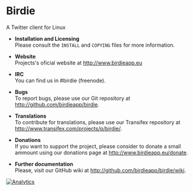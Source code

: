 # Birdie

A Twitter client for Linux

* **Installation and Licensing**  
Please consult the `INSTALL` and `COPYING` files for more information.

* **Website**  
Projects's oficial website at http://www.birdieapp.eu

* **IRC**  
You can find us in #birdie (freenode).

* **Bugs**  
To report bugs, please use our Git repository at http://github.com/birdieapp/birdie.

* **Translations**  
To contribute for translations, please use our Transifex repository at http://www.transifex.com/projects/p/birdie/.

* **Donations**  
If you want to support the project, please consider to donate a small ammount using our donations page at http://www.birdieapp.eu/donate.

* **Further documentation**  
Please, visit our GitHub wiki at http://github.com/birdieapp/birdie/wiki.

[![Analytics](https://ga-beacon.appspot.com/UA-46805950-1/birdie/readme)](https://github.com/igrigorik/ga-beacon)
